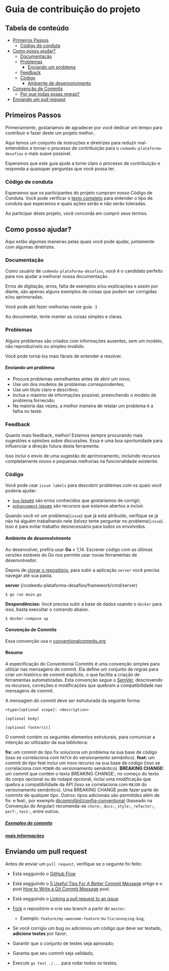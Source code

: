 # Guia de contribuição do projeto

## Tabela de conteúdo

- [Primeiros Passos](#primeiros-passos)
  - [Código de conduta](#código-de-conduta)
- [Como posso ajudar?](#como-posso-ajudar)
  - [Documentação](#documentação)
  - [Problemas](#problemas)
    - [Enviando um problema](#enviando-um-problema)
  - [Feedback](#feedback)
  - [Código](#código)
    - [Ambiente de desenvolvimento](#ambiente-de-desenvolvimento)
- [Convenção de Commits](#convenção-de-commits)
  - [Por que todas essas regras?](#porque-todas-essas-regras)
- [Enviando um pull request](#enviando-um-pull-request)

## Primeiros Passos

Primeiramente, gostaríamos de agradecer por você dedicar um tempo para contribuir e fazer deste um projeto melhor..

Aqui temos um conjunto de instruções e diretrizes para reduzir mal-entendidos e tornar o processo de contribuição para o `codeedu-plataforma-desafios` o mais suave possível.

Esperamos que este guia ajude a torne claro o processo de contribuição e responda a quaisquer perguntas que você possa ter.

### Código de conduta

Esperamos que os participantes do projeto cumpram nosso Código de Conduta. Você pode verificar o [texto completo](https://github.com/codeedu/codeedu-plataforma-desafios/blob/master/CODE_OF_CONDUCT.md) para entender o tipo de conduta que esperamos e quais ações serão e não serão toleradas.

Ao participar deste projeto, você concorda em cumprir seus termos.

## Como posso ajudar?

Aqui estão algumas maneiras pelas quais você pode ajudar, juntamente com algumas diretrizes.

### Documentação

Como usuário de `codeedu-plataforma-desafios`, você é o candidato perfeito para nos ajudar a melhorar nossa documentação.

Erros de digitação, erros, falta de exemplos e/ou explicações e assim por diante, são apenas alguns exemplos de coisas que podem ser corrigidas e/ou aprimoradas.

Você pode até fazer melhorias neste guia. :)

Ao documentar, tente manter as coisas simples e claras.

### Problemas

Alguns problemas são criados com informações ausentes, sem um modelo, não reproduzíveis ou simples inválido.

Você pode torná-los mais fáceis de entender e resolver.

#### Enviando um problema

- Procure problemas semelhantes antes de abrir um novo;
- Use um dos modelos de problemas correspondentes;
- Use um título claro e descritivo;
- Inclua o máximo de informações possível, preenchendo o modelo de problema fornecido;
- Na maioria das vezes, a melhor maneira de relatar um problema é a falha no teste.

### Feedback

Quanto mais feedback, melhor! Estamos sempre procurando mais sugestões e opiniões sobre discussões. Essa é uma boa oportunidade para influenciar a direção futura desta ferramenta.

Isso inclui o envio de uma sugestão de aprimoramento, incluindo recursos completamente novos e pequenas melhorias na funcionalidade existente.

### Código

Você pode usar `issue labels` para descobrir problemas com os quais você poderia ajudar:

- [`bug` issues](https://github.com/codeedu/codeedu-plataforma-desafios/labels/bug) são erros conhecidos que gostaríamos de corrigir;
- [`enhancement` issues](https://github.com/codeedu/codeedu-plataforma-desafios/labels/enhancement) são recursos que estamos abertos a incluir.

Quando você vir um problema(`issue`) que já está atribuído, verifique se já não há alguém trabalhando nele (talvez tente perguntar no problema(`issue`). Isso é para evitar trabalho desnecessário para todos os envolvidos.

#### Ambiente de desenvolvimento

Ao desenvolver, prefira usar **Go** ≥ 1,14. Escrever código com as últimas versões estáveis ​​do Go nos permite usar novas ferramentas de desenvolvedor.

Depois de [clonar o repositório](https://help.github.com/articles/cloning-a-repository/), para subir a aplicação `server` você precisa navegar até sua pasta.

**server** (/codeedu-plataforma-desafios/framework/cmd/server)

    $ go run main.go

**Despendências:**
Você precisa subir a base de dados usando o `docker` para isso, basta execultar o comando abaixo.

    $ docker-compose up

#### Convenção de Commits

Essa convenção usa o [conventionalcommits.org](https://www.conventionalcommits.org/en/v1.0.0/)

#### Resumo

A especificação do Conventional Commits é uma convenção simples para utilizar nas mensagens de commit. Ela define um conjunto de regras para criar um histórico de commit explícito, o que facilita a criação de ferramentas automatizadas. Esta convenção segue o [SemVer](https://semver.org/), descrevendo os recursos, correções e modificações que quebram a compatibilidade nas mensagens de commit.

A mensagem do commit deve ser estruturada da seguinte forma:

```
<type>[optional scope]: <description>

[optional body]

[optional footer(s)]
```

O commit contém os seguintes elementos estruturais, para comunicar a intenção ao utilizador da sua biblioteca:

**fix:** um commit do tipo fix soluciona um problema na sua base de código (isso se correlaciona com `PATCH` do versionamento semântico).
**feat:** um commit do tipo feat inclui um novo recurso na sua base de código (isso se correlaciona com `MINOR` do versionamento semântico).
**BREAKING CHANGE:** um commit que contém o texto BREAKING CHANGE:, no começo do texto do corpo opcional ou do rodapé opcional, inclui uma modificação que quebra a compatibilidade da API (isso se correlaciona com `MAJOR` do versionamento semântico). Uma BREAKING CHANGE pode fazer parte de commits de qualquer tipo.
Outros: tipos adicionais são permitidos além de fix: e feat:, por exemplo [@commitlint/config-conventional](https://github.com/conventional-changelog/commitlint/tree/master/%40commitlint/config-conventional) (baseado na Convenção do Angular) recomenda-se `chore:`, `docs:`, `style:`, `refactor:`, `perf:`, `test:`, entre outros.

##### [Exemplos de commits](https://www.conventionalcommits.org/pt-br/v1.0.0-beta.4/#exemplos)

##### [mais informações](https://www.conventionalcommits.org/en/v1.0.0/)

## Enviando um pull request

Antes de enviar um `pull request`, verifique se o seguinte foi feito:

- Está segguindo o [GitHub Flow](https://guides.github.com/introduction/flow/)
- Está segguindo o [5 Useful Tips For A Better Commit Message](https://robots.thoughtbot.com/5-useful-tips-for-a-better-commit-message) artigo e o post [How to Write a Git Commit Message](http://chris.beams.io/posts/git-commit/) post.
- Está segguindo o [Linking a pull request to an issue](https://help.github.com/en/github/managing-your-work-on-github/linking-a-pull-request-to-an-issue)

- [Fork](https://help.github.com/en/articles/fork-a-repo) o repositório e crie seu branch a partir do `master`.
  - Exemplo: `feature/my-awesome-feature` ou `fix/annoying-bug`;
- Se você corrigiu um bug ou adicionou um código que deve ser testado, **adicione testes** por favor;
- Garantir que o conjunto de testes seja aprovado;
- Garanta que seu commit seja validado;
- Execute `go test ./...` para rodar todos os testes;
